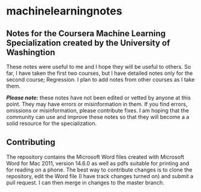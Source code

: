 # machinelearningnotes
## Notes for the Coursera Machine Learning Specialization created by the University of Washingtion

These notes were useful to me and I hope they will be useful to others. So far, I have taken the first two courses, but I have detailed notes only for the second course; Regression.  I plan to add notes from other courses as I take them.

***Please note:*** these notes have not been edited or vetted by anyone at this point. They may have errors or misinformation in them.  If you find errors, omissions or misinformation, please contribute fixes.  I am hoping that the community can use and improve these notes so that they will become a a solid resource for the specialization.  

## Contributing
The repository contains the Microsoft Word files created with Microsoft Word for Mac 2011, version 14.6.0 as well as pdfs suitable for printing and for reading on a phone.  The best way to contribute changes is to clone the repository, edit the Word file (I have track changes turned on) and submit a pull request.  I can then merge in changes to the master branch.


